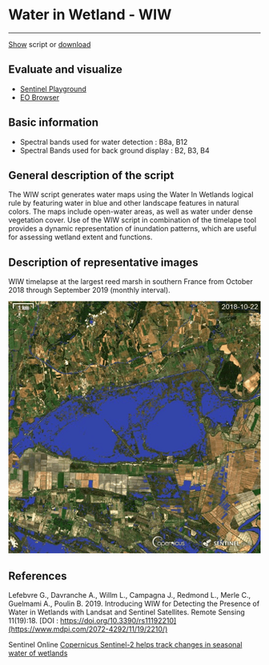 # Water in Wetland - WIW



---

<a href="#" id='togglescript'>Show</a> script or [download](wiw_S2_script.js)
<div id='script_view' style="display:none">

</div>

## Evaluate and visualize
 - [Sentinel Playground](https://apps.sentinel-hub.com/sentinel-playground/?source=S2&lat=43.5077&lng=4.5772&zoom=12&time=2019-12-06&evalscripturl=https://raw.githubusercontent.com/Tourduvalat/custom-scripts/master/sentinel-2/WIW/wiw_S2_script.js)  
 - [EO Browser](https://apps.sentinel-hub.com/eo-browser/?lat=43.5077&lng=4.5772&zoom=12&time=2019-12-06&preset=CUSTOM&datasource=Sentinel-2%20L1C&layers=B02,B03,B04&evalscript=Ly8gRGV0ZWN0aW5nIHRoZSBQcmVzZW5jZSBvZiBXYXRlciBpbiBXZXRsYW5kcyB3aXRoIFNlbnRpbmVsLTIgU2F0ZWxsaXRlIChhYmJydi4gV0lXKQovLwovLyBHZW5lcmFsIGZvcm11bGE6IElGIEI4QTwwLjE4MDQgQU5EIEIxMjwwLjExMzEgVEhFTiBXYXRlciBFTFNFIE5vV2F0ZXIKLy8KLy8gVVJMIGh0dHBzOi8vd3d3LmluZGV4ZGF0YWJhc2UuZGUvZGIveHh4eHh4eHh4eHh4eHh4eHh4eHh4eHh4eHh4eHh4eC8vCgoKcmV0dXJuIEI4QTwwLjE4MDQmJkIxMjwwLjExMzE%2FWzUxLzI1NSw2OC8yNTUsMTcwLzI1NV06W0IwNCo1LEIwMyo1LEIwMio1XQoKLy8gY29sb3JCbGVuZCB3aWxsIHJldHVybiBhIGJsdWUgY29sb3Igd2hlbiBzdXJmYWNlIHdhdGVyIGlzIGRldGVjdGVkLCBhbmQgbGlnaHRlbiB0byBhIG5hdHVyYWwgY29sb3Igd2hlbiBubyB3YXRlciBpcyBkZXRlY3RlZA%3D%3D&evalscripturl=https://raw.githubusercontent.com/Tourduvalat/custom-scripts/master/sentinel-2/WIW/wiw_S2_script.js)   

## Basic information
 - Spectral bands used for water detection :  B8a, B12
 - Spectral Bands used for back ground display : B2, B3, B4



## General description of the script
The WIW script generates water maps using the Water In Wetlands logical rule by featuring water in blue and other landscape features in natural colors.  The maps include open-water areas, as well as water under dense vegetation cover. Use of the WIW script in combination of the timelape tool provides a dynamic representation of inundation patterns, which are useful for assessing wetland extent and functions. 

## Description of representative images
WIW timelapse at the largest reed marsh in southern France from October 2018 through September 2019 (monthly interval).

![WIW-chasca](Timelapse-ChaSca-12-images.gif)
## References
 Lefebvre G., Davranche A., Willm L., Campagna J., Redmond L., Merle C., Guelmami A., Poulin B. 2019. Introducing WIW for Detecting the Presence of Water in Wetlands with Landsat and Sentinel Satellites. Remote Sensing 11(19):18. [DOI : https://doi.org/10.3390/rs11192210](https://www.mdpi.com/2072-4292/11/19/2210/)

Sentinel Online [Copernicus Sentinel-2 helps track changes in seasonal water of wetlands](https://sentinels.copernicus.eu/web/sentinel/news/-/article/copernicus-sentinel-2-helps-track-changes-in-seasonal-water-of-wetlands)

